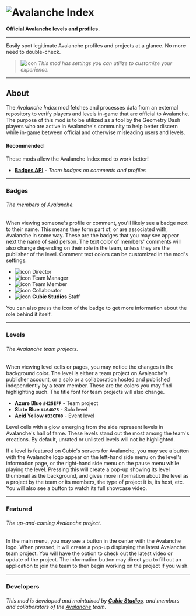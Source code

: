 # ![Avalanche Index](frame:cubicstudios.avalancheindex/wordmark.png)
**Official Avalanche levels and profiles.**

---

Easily spot legitimate Avalanche profiles and projects at a glance. No more need to double-check.

> ![icon](frame:collaborationIcon_001.png) <cg>*This mod has settings you can utilize to customize your experience.*</c>

---

## About
The *Avalanche Index* mod fetches and processes data from an external repository to verify players and levels in-game that are official to Avalanche. The purpose of this mod is to be utilized as a tool by the Geometry Dash players who are active in Avalanche's community to help better discern while in-game between official and otherwise misleading users and levels.

#### Recommended
These mods allow the Avalanche Index mod to work better!

- **[Badges API](mod:jouca.badgesapi)** - *Team badges on comments and profiles*

---

### Badges
###### The members of Avalanche.
When viewing someone's profile or comment, you'll likely see a badge next to their name. This means they form part of, or are associated with, Avalanche in some way. These are the badges that you may see appear next the name of said person. The text color of members' comments will also change depending on their role in the team, unless they are the publisher of the level. Comment text colors can be customized in the mod's settings.

- ![icon](frame:cubicstudios.avalancheindex/director.png?scale=0.625) Director
- ![icon](frame:cubicstudios.avalancheindex/team-manager.png?scale=0.625) Team Manager
- ![icon](frame:cubicstudios.avalancheindex/team-member.png?scale=0.625) Team Member
- ![icon](frame:cubicstudios.avalancheindex/collaborator.png?scale=0.625) Collaborator
- ![icon](frame:cubicstudios.avalancheindex/cubic-studios.png?scale=0.625) **Cubic Studios** Staff

You can also press the icon of the badge to get more information about the role behind it itself.

---

### Levels
###### The Avalanche team projects.
When viewing level cells or pages, you may notice the changes in the background color. The level is either a team project on Avalanche's publisher account, or a solo or a collaboration hosted and published independently by a team member. These are the colors you may find highlighting such. The title font for team projects will also change.

- **<cj>Azure Blue</c> `#425EFF`** - Team project
- **<cl>Slate Blue</c> `#464D75`** - Solo level
- **<cy>Acid Yellow</c> `#D3CF00`** - Event level

Level cells with a glow emerging from the side represent levels in Avalanche's hall of fame. These levels stand out the most among the team's creations. By default, unrated or unlisted levels will not be highlighted.

If a level is featured on Cubic's servers for Avalanche, you may see a button with the Avalanche logo appear on the left-hand side menu on the level's information page, or the right-hand side menu on the pause menu while playing the level. Pressing this will create a pop-up showing its level thumbnail as the background, and gives more information about the level as a project by the team or its members, the type of project it is, its host, etc. You will also see a button to watch its full showcase video.

---

### Featured
###### The up-and-coming Avalanche project.
In the main menu, you may see a button in the center with the Avalanche logo. When pressed, it will create a pop-up displaying the latest Avalanche team project. You will have the option to check out the latest video or update of the project. The information button may direct you to fill out an application to join the team to then begin working on the project if you wish.

---

### Developers
###### This mod is developed and maintained by **[Cubic Studios](https://www.cubicstudios.xyz/)**, and members and collaborators of the [Avalanche](https://avalanche.cubicstudios.xyz/) team.